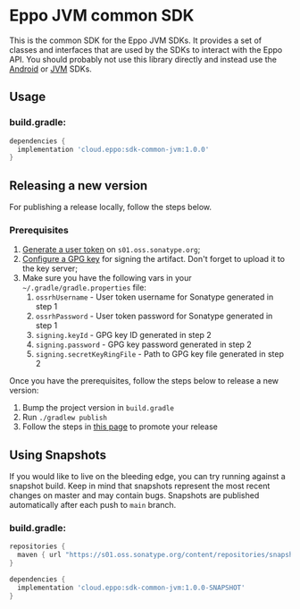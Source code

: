 # Eppo JVM common SDK

This is the common SDK for the Eppo JVM SDKs. It provides a set of classes and interfaces that are used by the SDKs to
interact with the Eppo API. You should probably not use this library directly and instead use the [Android](https://github.com/Eppo-exp/android-sdk)
or [JVM](https://github.com/Eppo-exp/java-server-sdk) SDKs.

## Usage

### build.gradle:

```groovy
dependencies {
  implementation 'cloud.eppo:sdk-common-jvm:1.0.0'
}
```

## Releasing a new version

For publishing a release locally, follow the steps below.

### Prerequisites

1. [Generate a user token](https://central.sonatype.org/publish/generate-token/) on `s01.oss.sonatype.org`;
2. [Configure a GPG key](https://central.sonatype.org/publish/requirements/gpg/) for signing the artifact. Don't forget to upload it to the key server;
3. Make sure you have the following vars in your `~/.gradle/gradle.properties` file:
   1. `ossrhUsername` - User token username for Sonatype generated in step 1
   2. `ossrhPassword` - User token password for Sonatype generated in step 1
   3. `signing.keyId` - GPG key ID generated in step 2
   4. `signing.password` - GPG key password generated in step 2
   5. `signing.secretKeyRingFile` - Path to GPG key file generated in step 2

Once you have the prerequisites, follow the steps below to release a new version:

1. Bump the project version in `build.gradle`
2. Run `./gradlew publish`
3. Follow the steps in [this page](https://central.sonatype.org/publish/release/#credentials) to promote your release

## Using Snapshots

If you would like to live on the bleeding edge, you can try running against a snapshot build. Keep in mind that snapshots
represent the most recent changes on master and may contain bugs.
Snapshots are published automatically after each push to `main` branch.

### build.gradle:

```groovy
repositories {
  maven { url "https://s01.oss.sonatype.org/content/repositories/snapshots" }
}

dependencies {
  implementation 'cloud.eppo:sdk-common-jvm:1.0.0-SNAPSHOT'
}
```
